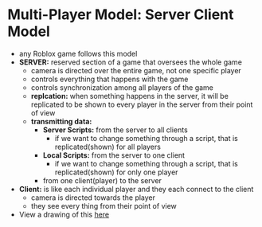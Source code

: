 # Multi-Player Model: Server Client Model
- any Roblox game follows this model
- **SERVER:** reserved section of a game that oversees the whole game
    - camera is directed over the entire game, not one specific player
    - controls everything that happens with the game
    - controls synchronization among all players of the game
    - **replcation:** when something happens in the server, it will be replicated to be shown to every player in the server from their point of view
    - **transmitting data:**
        - **Server Scripts:** from the server to all clients
            - if we want to change something through a script, that is replicated(shown) for all players
        - **Local Scripts:** from the server to one client
            - if we want to change something through a script, that is replicated(shown) for only one player
        - from one client(player) to the server
- **Client:** is like each individual player and they each connect to the client
    - camera is directed towards the player
    - they see every thing from their point of view
- View a drawing of this [here](https://create.roblox.com/docs/projects/client-server)